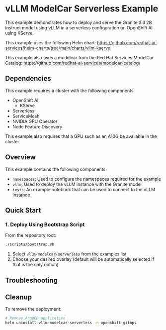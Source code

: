 # vLLM ModelCar Serverless Example

This example demonstrates how to deploy and serve the Granite 3.3 2B Instruct model using vLLM in a serverless configuration on OpenShift AI using KServe.

This example uses the following Helm chart:
https://github.com/redhat-ai-services/helm-charts/tree/main/charts/vllm-kserve

This example also uses a modelcar from the Red Hat Services ModelCar Catalog:
https://github.com/redhat-ai-services/modelcar-catalog/

## Dependencies

This example requires a cluster with the following components:
* OpenShift AI
  * KServe
* Serverless
* ServiceMesh
* NVIDIA GPU Operator
* Node Feature Discovery

This example also requires that a GPU such as an A10G be available in the cluster.

## Overview

This example contains the following components:

* `namespaces`: Used to configure the namespaces required for the example
* `vllm`: Used to deploy the vLLM instance with the Granite model
* `tests`: An example notebook that can be used to connect to the vLLM instance

## Quick Start

### 1. Deploy Using Bootstrap Script

From the repository root:
```bash
./scripts/bootstrap.sh
```
1. Select `vllm-modelcar-serverless` from the examples list
2. Choose your desired overlay (default will be automatically selected if that is the only option)

## Troubleshooting


## Cleanup

To remove the deployment:

```bash
# Remove ArgoCD application
helm uninstall vllm-modelcar-serverless -n openshift-gitops
```

